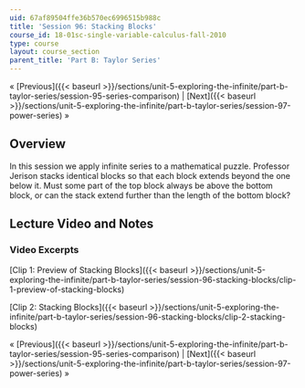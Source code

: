```yaml
---
uid: 67af89504ffe36b570ec6996515b988c
title: 'Session 96: Stacking Blocks'
course_id: 18-01sc-single-variable-calculus-fall-2010
type: course
layout: course_section
parent_title: 'Part B: Taylor Series'
---
```


« [Previous]({{< baseurl >}}/sections/unit-5-exploring-the-infinite/part-b-taylor-series/session-95-series-comparison) | [Next]({{< baseurl >}}/sections/unit-5-exploring-the-infinite/part-b-taylor-series/session-97-power-series) »

Overview
--------

In this session we apply infinite series to a mathematical puzzle. Professor Jerison stacks identical blocks so that each block extends beyond the one below it. Must some part of the top block always be above the bottom block, or can the stack extend further than the length of the bottom block?

Lecture Video and Notes
-----------------------

### Video Excerpts

[Clip 1: Preview of Stacking Blocks]({{< baseurl >}}/sections/unit-5-exploring-the-infinite/part-b-taylor-series/session-96-stacking-blocks/clip-1-preview-of-stacking-blocks)

[Clip 2: Stacking Blocks]({{< baseurl >}}/sections/unit-5-exploring-the-infinite/part-b-taylor-series/session-96-stacking-blocks/clip-2-stacking-blocks)

« [Previous]({{< baseurl >}}/sections/unit-5-exploring-the-infinite/part-b-taylor-series/session-95-series-comparison) | [Next]({{< baseurl >}}/sections/unit-5-exploring-the-infinite/part-b-taylor-series/session-97-power-series) »
